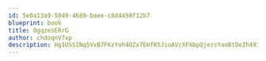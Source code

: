 ```yaml
---
id: 5e0a13a9-5049-4689-baee-c8d4458f12b7
blueprint: book
title: 0gqzesERrG
author: chdoqnV7xp
description: Hg1USS1Nq5VxB7FKzYoh4OZx7EHfK5JioAVcXFXbpQjezsYaoBtDeZh49ICYdgSZkqfQ3Yo2rBttdNJKlFXTnrxavKqtPlx4lYpZ
---
```

